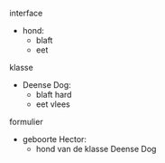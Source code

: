 interface
- hond:
    - blaft
    - eet

klasse
- Deense Dog:
    - blaft hard
    - eet vlees

formulier
- geboorte Hector:
    - hond van de klasse Deense Dog